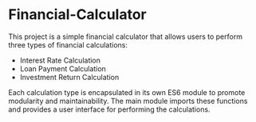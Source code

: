 # Financial-Calculator
This project is a simple financial calculator that allows users to perform three types of financial calculations:
- Interest Rate Calculation
- Loan Payment Calculation
- Investment Return Calculation
  
Each calculation type is encapsulated in its own ES6 module to promote modularity and maintainability. The main module imports these functions and provides a user interface for performing the calculations.
